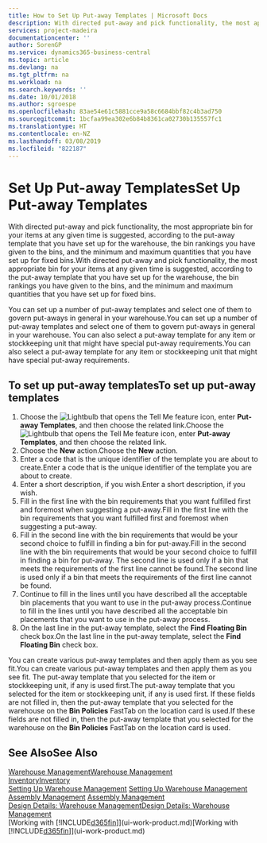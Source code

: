 ```yaml
---
title: How to Set Up Put-away Templates | Microsoft Docs
description: With directed put-away and pick functionality, the most appropriate bin for your items at any given time is suggested, according to the put-away template that you have set up for the warehouse, the bin rankings you have given to the bins, and the minimum and maximum quantities that you have set up for fixed bins.
services: project-madeira
documentationcenter: ''
author: SorenGP
ms.service: dynamics365-business-central
ms.topic: article
ms.devlang: na
ms.tgt_pltfrm: na
ms.workload: na
ms.search.keywords: ''
ms.date: 10/01/2018
ms.author: sgroespe
ms.openlocfilehash: 83ae54e61c5881cce9a58c6684bbf82c4b3ad750
ms.sourcegitcommit: 1bcfaa99ea302e6b84b8361ca02730b135557fc1
ms.translationtype: HT
ms.contentlocale: en-NZ
ms.lasthandoff: 03/08/2019
ms.locfileid: "822187"
---
```

# <a name="set-up-put-away-templates"></a><span data-ttu-id="5000d-103">Set Up Put-away Templates</span><span class="sxs-lookup"><span data-stu-id="5000d-103">Set Up Put-away Templates</span></span>
<span data-ttu-id="5000d-104">With directed put-away and pick functionality, the most appropriate bin for your items at any given time is suggested, according to the put-away template that you have set up for the warehouse, the bin rankings you have given to the bins, and the minimum and maximum quantities that you have set up for fixed bins.</span><span class="sxs-lookup"><span data-stu-id="5000d-104">With directed put-away and pick functionality, the most appropriate bin for your items at any given time is suggested, according to the put-away template that you have set up for the warehouse, the bin rankings you have given to the bins, and the minimum and maximum quantities that you have set up for fixed bins.</span></span>  

<span data-ttu-id="5000d-105">You can set up a number of put-away templates and select one of them to govern put-aways in general in your warehouse.</span><span class="sxs-lookup"><span data-stu-id="5000d-105">You can set up a number of put-away templates and select one of them to govern put-aways in general in your warehouse.</span></span> <span data-ttu-id="5000d-106">You can also select a put-away template for any item or stockkeeping unit that might have special put-away requirements.</span><span class="sxs-lookup"><span data-stu-id="5000d-106">You can also select a put-away template for any item or stockkeeping unit that might have special put-away requirements.</span></span>  

## <a name="to-set-up-put-away-templates"></a><span data-ttu-id="5000d-107">To set up put-away templates</span><span class="sxs-lookup"><span data-stu-id="5000d-107">To set up put-away templates</span></span>  
1.  <span data-ttu-id="5000d-108">Choose the ![Lightbulb that opens the Tell Me feature](media/ui-search/search_small.png "Tell me what you want to do") icon, enter **Put-away Templates**, and then choose the related link.</span><span class="sxs-lookup"><span data-stu-id="5000d-108">Choose the ![Lightbulb that opens the Tell Me feature](media/ui-search/search_small.png "Tell me what you want to do") icon, enter **Put-away Templates**, and then choose the related link.</span></span>  
2.  <span data-ttu-id="5000d-109">Choose the **New** action.</span><span class="sxs-lookup"><span data-stu-id="5000d-109">Choose the **New** action.</span></span>  
3.  <span data-ttu-id="5000d-110">Enter a code that is the unique identifier of the template you are about to create.</span><span class="sxs-lookup"><span data-stu-id="5000d-110">Enter a code that is the unique identifier of the template you are about to create.</span></span>  
4.  <span data-ttu-id="5000d-111">Enter a short description, if you wish.</span><span class="sxs-lookup"><span data-stu-id="5000d-111">Enter a short description, if you wish.</span></span>  
5.  <span data-ttu-id="5000d-112">Fill in the first line with the bin requirements that you want fulfilled first and foremost when suggesting a put-away.</span><span class="sxs-lookup"><span data-stu-id="5000d-112">Fill in the first line with the bin requirements that you want fulfilled first and foremost when suggesting a put-away.</span></span>  
6.  <span data-ttu-id="5000d-113">Fill in the second line with the bin requirements that would be your second choice to fulfill in finding a bin for put-away.</span><span class="sxs-lookup"><span data-stu-id="5000d-113">Fill in the second line with the bin requirements that would be your second choice to fulfill in finding a bin for put-away.</span></span> <span data-ttu-id="5000d-114">The second line is used only if a bin that meets the requirements of the first line cannot be found.</span><span class="sxs-lookup"><span data-stu-id="5000d-114">The second line is used only if a bin that meets the requirements of the first line cannot be found.</span></span>  
7.  <span data-ttu-id="5000d-115">Continue to fill in the lines until you have described all the acceptable bin placements that you want to use in the put-away process.</span><span class="sxs-lookup"><span data-stu-id="5000d-115">Continue to fill in the lines until you have described all the acceptable bin placements that you want to use in the put-away process.</span></span>  
8.  <span data-ttu-id="5000d-116">On the last line in the put-away template, select the **Find Floating Bin** check box.</span><span class="sxs-lookup"><span data-stu-id="5000d-116">On the last line in the put-away template, select the **Find Floating Bin** check box.</span></span>  

<span data-ttu-id="5000d-117">You can create various put-away templates and then apply them as you see fit.</span><span class="sxs-lookup"><span data-stu-id="5000d-117">You can create various put-away templates and then apply them as you see fit.</span></span> <span data-ttu-id="5000d-118">The put-away template that you selected for the item or stockkeeping unit, if any is used first.</span><span class="sxs-lookup"><span data-stu-id="5000d-118">The put-away template that you selected for the item or stockkeeping unit, if any is used first.</span></span> <span data-ttu-id="5000d-119">If these fields are not filled in, then the put-away template that you selected for the warehouse on the **Bin Policies** FastTab on the location card is used.</span><span class="sxs-lookup"><span data-stu-id="5000d-119">If these fields are not filled in, then the put-away template that you selected for the warehouse on the **Bin Policies** FastTab on the location card is used.</span></span>  

## <a name="see-also"></a><span data-ttu-id="5000d-120">See Also</span><span class="sxs-lookup"><span data-stu-id="5000d-120">See Also</span></span>  
[<span data-ttu-id="5000d-121">Warehouse Management</span><span class="sxs-lookup"><span data-stu-id="5000d-121">Warehouse Management</span></span>](warehouse-manage-warehouse.md)  
[<span data-ttu-id="5000d-122">Inventory</span><span class="sxs-lookup"><span data-stu-id="5000d-122">Inventory</span></span>](inventory-manage-inventory.md)  
<span data-ttu-id="5000d-123">[Setting Up Warehouse Management](warehouse-setup-warehouse.md)   </span><span class="sxs-lookup"><span data-stu-id="5000d-123">[Setting Up Warehouse Management](warehouse-setup-warehouse.md)   </span></span>  
<span data-ttu-id="5000d-124">[Assembly Management](assembly-assemble-items.md)  </span><span class="sxs-lookup"><span data-stu-id="5000d-124">[Assembly Management](assembly-assemble-items.md)  </span></span>  
[<span data-ttu-id="5000d-125">Design Details: Warehouse Management</span><span class="sxs-lookup"><span data-stu-id="5000d-125">Design Details: Warehouse Management</span></span>](design-details-warehouse-management.md)  
<span data-ttu-id="5000d-126">[Working with [!INCLUDE[d365fin](includes/d365fin_md.md)]](ui-work-product.md)</span><span class="sxs-lookup"><span data-stu-id="5000d-126">[Working with [!INCLUDE[d365fin](includes/d365fin_md.md)]](ui-work-product.md)</span></span>
